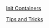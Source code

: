 [Init Containers](https://kubernetes.io/docs/concepts/workloads/pods/init-containers/)
</br>

[Tips and Tricks](https://github.com/amitk030/CKAD-exercises-and-solutions/blob/master/tips_and_tricks.md)